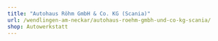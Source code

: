 ```yaml
---
title: "Autohaus Röhm GmbH & Co. KG (Scania)"
url: /wendlingen-am-neckar/autohaus-roehm-gmbh-und-co-kg-scania/
shop: Autowerkstatt
---
```

